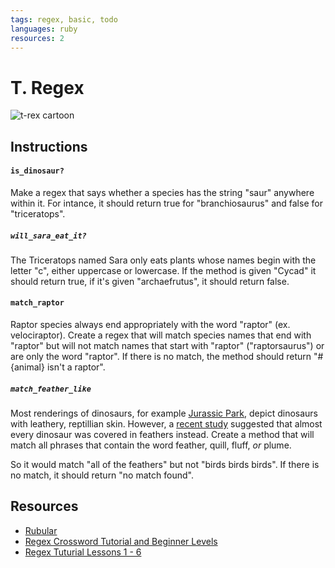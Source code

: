 ```yaml
---
tags: regex, basic, todo
languages: ruby
resources: 2
---
```


# T. Regex

![t-rex cartoon](https://s3-us-west-2.amazonaws.com/web-dev-readme-photos/regex-labs/trex.jpg)

## Instructions

#### `is_dinosaur?`

Make a regex that says whether a species has the string "saur" anywhere within it. For intance, it should return true for "branchiosaurus" and false for "triceratops".

##### `will_sara_eat_it?`

The Triceratops named Sara only eats plants whose names begin with the letter "c", either uppercase or lowercase. If the method is given "Cycad" it should return true, if it's given "archaefrutus", it should return false.

#### `match_raptor`

Raptor species always end appropriately with the word "raptor" (ex. velociraptor). Create a regex that will match species names that end with "raptor" but will not match names that start with "raptor" ("raptorsaurus") or are only the word "raptor". If there is no match, the method should return "#{animal} isn't a raptor".

#####  `match_feather_like`

Most renderings of dinosaurs, for example [Jurassic Park](http://en.wikipedia.org/wiki/Jurassic_Park_%28film%29), depict dinosaurs with leathery, reptillian skin. 
However, a [recent study](http://news.nationalgeographic.com/news/2014/07/140724-feathered-siberia-dinosaur-scales-science/) suggested that almost every dinosaur was covered in feathers instead.
Create a method that will match all phrases that contain the word feather, quill, fluff, *or* plume. 

So it would match "all of the feathers" but not "birds birds birds". If there is no match, it should return "no match found".

## Resources

* [Rubular](http://rubular.com/)
* [Regex Crossword Tutorial and Beginner Levels](http://regexcrossword.com/)
* [Regex Tuturial Lessons 1 - 6](http://regexone.com/lesson/1)
